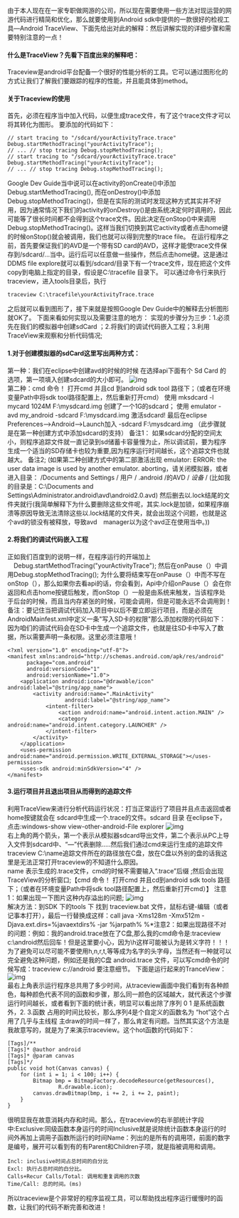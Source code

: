 由于本人现在在一家专职做网游的公司，所以现在需要使用一些方法对现运营的网游代码进行精简和优化，那么就要使用到Android sdk中提供的一款很好的检视工具—Android TraceView、下面先给出对此的解释：然后讲解实现的详细步骤和需要特别注意的一点！
#### 什么是TraceView？先看下百度出来的解释吧：
Traceview是android平台配备一个很好的性能分析的工具。它可以通过图形化的方式让我们了解我们要跟踪的程序的性能，并且能具体到method。
#### 关于Traceview的使用
首先，必须在程序当中加入代码，以便生成trace文件，有了这个trace文件才可以将其转化为图形。
要添加的代码如下：
```  
// start tracing to "/sdcard/yourActivityTrace.trace"
Debug.startMethodTracing("yourActivityTrace");
// ... // stop tracing Debug.stopMethodTracing();
// start tracing to "/sdcard/yourActivityTrace.trace" Debug.startMethodTracing("yourActivityTrace");
// ... // stop tracing Debug.stopMethodTracing();
```
Google Dev Guide当中说可以在activity的onCreate()中添加Debug.startMethodTracing(), 而在onDestroy()中添加Debug.stopMethodTracing()，但是在实际的测试时发现这种方式其实并不好用，因为通常情况下我们的activity的onDestroy()是由系统决定何时调用的，因此可能等了很长时间都不会得到这个trace文件。因此决定在onStop()中来调用Debug.stopMethodTracing()。这样当我们切换到其它activity或者点击home键的时候onStop()就会被调用，我们也就可以得到完整的trace file。
在运行程序之前，首先要保证我们的AVD是一个带有SD card的AVD，这样才能使trace文件保存到/sdcard/...当中。运行后可以任意做一些操作，然后点击home键。这是通过DDMS file explore就可以看到/sdcard/目录下有一个trace文件，现在把这个文件copy到电脑上指定的目录，假设是C:\tracefile 目录下。
可以通过命令行来执行traceview，进入tools目录后，执行
```  
traceview C:\tracefile\yourActivityTrace.trace
```
之后就可以看到图形了，接下来就是按照Google Dev Guide中的解释去分析图形就OK了。
下面来看如何实现以及需要注意的地方：
实现的步骤分为三步：1.必须先在我们的模拟器中创建sdCard ；2.将我们的调试代码嵌入工程；3.利用TraceView来观察和分析代码情况;
#### 1.对于创建模拟器的sdCard这里写出两种方式：
第一种：我们在eclipse中创建avd的时候的时候 在选择api下面有个 Sd Card 的选项，第一项填入创建sdcard的大小即可。
![img](P)  
第二种：cmd 命令！ 打开cmd 并且cd 到android sdk tool 路径下；（或者在环境变量Path中将sdk tool路径配置上，然后重新打开cmd）
使用 mksdcard -l mycard 1024M F:\mysdcard.img 创建了一个1G的sdcard；
使用 emulator -avd my_android -sdcard F:\mysdcard.img 激活sdcard!
最后在eclipse Preferences-->Android-->Launch加入 -sdcard F:\mysdcard.img （此步骤就是在第一种创建方式中添加sdcard的支持）
备注1：
如果sdcard分配的空间太小，则程序追踪文件就一直记录到sd储蓄卡容量慢为止，所以调试前，要为程序生成一个适当的SD存储卡也较为重要,因为程序运行时间越长，这个追踪文件也就越大。
备注2;
(如果第二种创建方式中的第二部激活出现 emulator: ERROR: the user data image is used by another emulator. aborting，请关闭模拟器，或者进入目录： /Documents and Settings / 用户 / .android /的AVD / *设备* / (比如我的目录是：C:\Documents and Settings\Administrator\.android\avd\android2.0.avd)
然后删去以.lock结尾的文件夹就行(我简单解释下为什么要删除这些文件呢，其实.lock是加锁，如果程序崩溃等原因导致无法清除这些以.lock结尾的文件夹，就会出现这个问题，也就是这个avd的锁没有被释放，导致avd　manager以为这个avd正在使用当中。))
#### 2.将我们的调试代码嵌入工程
正如我们百度到的说明一样，在程序运行的开端加上 　Debug.startMethodTracing("yourActivityTrace");  然后在onPause（）中调用Debug.stopMethodTracing(); 为什么要将结束写在onPause（）中而不写在onStop（），那么如果你去看api的话，你会看到，Api中介绍onPause（）会在你返回和点击home按键后触发，而onStop（）一般是由系统来触发，当该程序处于后台的时候，而且当内存紧张的时候，可能会调用，但是可能永远不会调用到！
备注：要记住当把调试代码加入项目中以后不要立即运行项目，而是必须在AndroidMainfest.xml中定义一条"写入SD卡的权限"那么添加权限的代码如下：
<uses-permission android:name="android.permission.WRITE_EXTERNAL_STORAGE"></uses-permission>
因为咱们的调试代码会在SD卡中生成一个追踪文件，也就是往SD卡中写入了数据，所以需要声明一条权限。这里必须注意哦！
```  
<?xml version="1.0" encoding="utf-8"?>  
<manifest xmlns:android="http://schemas.android.com/apk/res/android"  
      package="com.android"
      android:versionCode="1"
      android:versionName="1.0">
    <application android:icon="@drawable/icon" android:label="@string/app_name">
        <activity android:name=".MainActivity"
                  android:label="@string/app_name">
            <intent-filter>
                <action android:name="android.intent.action.MAIN" />
                <category android:name="android.intent.category.LAUNCHER" />
            </intent-filter>
        </activity>
    </application>
    <uses-permission android:name="android.permission.WRITE_EXTERNAL_STORAGE"></uses-permission>
    <uses-sdk android:minSdkVersion="4" />
</manifest>  
```
#### 3.运行项目并且退出项目从而得到的追踪文件
利用TraceView来进行分析代码运行状况：打当正常运行了项目并且点击返回或者home按键就会在 sdcard中生成一个.trace的文件。sdcard 目录 在eclipse下，点击:windows-show view-other-android-File explorer
![img](P)  
右上角的两个箭头，第一个表示从模拟器sdcard导出文件，第二个表示从PC上导入文件到sdcard中、“—”代表删除.....然后我们通过cmd来运行生成的追踪文件  traceview C:\name追踪文件所在的路径放在C盘，放在C盘以外别的盘的话我这里是无法正常打开traceview的不知道什么原因。   
name 表示生成的.trace文件，cmd的时候不需要输入“.trace”后缀 ;然后会出现TraceView的分析窗口;【cmd 命令！ 打开cmd 并且cd到android sdk tools 路径下；（或者在环境变量Path中将sdk tool路径配置上，然后重新打开cmd）】
注意1：如果出现一下图片这种内存溢出的问题;
![img](P)  
解决方法：到SDK 下的tools 下 找到  traceview.bat 文件，鼠标右键-编辑（或者记事本打开），最后一行替换成这样：call java -Xms128m -Xmx512m -Djava.ext.dirs=%javaextdirs% -jar %jarpath% %*注意2：如果出现路径不对的问题：例如：我的android.trace放在了C盘,那么我的cmd命令是:traceview c:\android然后回车！但是这里要小心，因为\h这样可能被认为是转义字符！！！为了避免可以尽可能不要使用h,n,r,t,等等成为名字的头字母，当然还有一种就可以完全避免这种问题，例如还是我的C盘 android.trace 文件，可以写cmd命令的时候写成：traceview c://android 要注意细节。 
下面是运行起来的TranceView：
![img](P)  
最右上角表示运行程序总共用了多少时间，从traceview画面中我们看到有各种颜色，每种颜色代表不同的函数和步骤，那么同一颜色的区域越大，就代表这个步骤运行时间越长，或者看到下面的统计表，明显可以看出除了序列 0 1 是系统函数外，2. 3.函数 占用的时间比较长，那么序列4是个自定义的函数名为 “hot”这个占用了几乎与主线程 主draw的时间一样了，那么肯定有问题。当然其实这个方法是我故意写的，就是为了来演示traceview。这个hot函数的代码如下：
```  
[Tags]/** 
[Tags]* @author android 
[Tags]* @param canvas 
[Tags]*/  
public void hot(Canvas canvas) {  
	for (int i = 1; i < 100; i++) {  
		Bitmap bmp = BitmapFactory.decodeResource(getResources(),
				R.drawable.icon);
		canvas.drawBitmap(bmp, i += 2, i += 2, paint);
	}  
}
```
很明显我在故意消耗内存和时间。那么，在traceview的右半部统计字段中:Exclusive:同级函数本身运行的时间Inclusive就是说除统计函数本身运行的时间外再加上调用子函数所运行的时间Name：列出的是所有的调用项，前面的数字是编号，展开可以看到有的有Parent和Children子项，就是指被调用和调用。
```  
Incl: inclusive时间占总时间的白分比
Excl: 执行占总时间的白分比。
Calls+Recur Calls/Total: 调用和重复调用的次数
Time/Call: 总的时间。(ms)
```
所以traceview是个非常好的程序监视工具，可以帮助找出程序运行缓慢时的函数，让我们的代码不断完善和改进！
